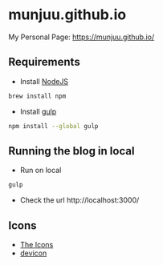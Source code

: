 # munjuu.github.io

My Personal Page: https://munjuu.github.io/

## Requirements
- Install [NodeJS](https://nodejs.org/)
```bash
brew install npm
```
- Install [gulp](https://github.com/gulpjs/gulp/blob/master/docs/getting-started.md)
```bash
npm install --global gulp
```

## Running the blog in local
- Run on local
```bash
gulp
```

- Check the url
http://localhost:3000/

## Icons
- [The Icons](https://fontawesome.com/v4.7.0/icons/)
- [devicon](http://konpa.github.io/devicon/)
